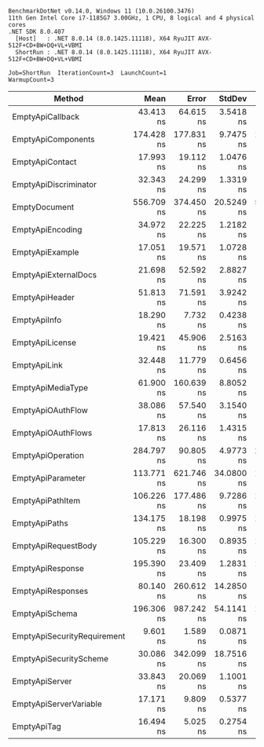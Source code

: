 ```

BenchmarkDotNet v0.14.0, Windows 11 (10.0.26100.3476)
11th Gen Intel Core i7-1185G7 3.00GHz, 1 CPU, 8 logical and 4 physical cores
.NET SDK 8.0.407
  [Host]   : .NET 8.0.14 (8.0.1425.11118), X64 RyuJIT AVX-512F+CD+BW+DQ+VL+VBMI
  ShortRun : .NET 8.0.14 (8.0.1425.11118), X64 RyuJIT AVX-512F+CD+BW+DQ+VL+VBMI

Job=ShortRun  IterationCount=3  LaunchCount=1  
WarmupCount=3  

```
| Method                      | Mean       | Error      | StdDev     | Median     | Gen0   | Gen1   | Allocated |
|---------------------------- |-----------:|-----------:|-----------:|-----------:|-------:|-------:|----------:|
| EmptyApiCallback            |  43.413 ns |  64.615 ns |  3.5418 ns |  41.429 ns | 0.0306 |      - |     192 B |
| EmptyApiComponents          | 174.428 ns | 177.831 ns |  9.7475 ns | 178.768 ns | 0.1566 | 0.0005 |     984 B |
| EmptyApiContact             |  17.993 ns |  19.112 ns |  1.0476 ns |  17.865 ns | 0.0204 |      - |     128 B |
| EmptyApiDiscriminator       |  32.343 ns |  24.299 ns |  1.3319 ns |  32.988 ns | 0.0318 |      - |     200 B |
| EmptyDocument               | 556.709 ns | 374.450 ns | 20.5249 ns | 550.393 ns | 0.2203 | 0.0010 |    1384 B |
| EmptyApiEncoding            |  34.972 ns |  22.225 ns |  1.2182 ns |  34.710 ns | 0.0344 |      - |     216 B |
| EmptyApiExample             |  17.051 ns |  19.571 ns |  1.0728 ns |  16.492 ns | 0.0217 |      - |     136 B |
| EmptyApiExternalDocs        |  21.698 ns |  52.592 ns |  2.8827 ns |  20.859 ns | 0.0191 |      - |     120 B |
| EmptyApiHeader              |  51.813 ns |  71.591 ns |  3.9242 ns |  49.602 ns | 0.0510 |      - |     320 B |
| EmptyApiInfo                |  18.290 ns |   7.732 ns |  0.4238 ns |  18.079 ns | 0.0255 |      - |     160 B |
| EmptyApiLicense             |  19.421 ns |  45.906 ns |  2.5163 ns |  20.804 ns | 0.0204 |      - |     128 B |
| EmptyApiLink                |  32.448 ns |  11.779 ns |  0.6456 ns |  32.340 ns | 0.0370 |      - |     232 B |
| EmptyApiMediaType           |  61.900 ns | 160.639 ns |  8.8052 ns |  59.521 ns | 0.0471 |      - |     296 B |
| EmptyApiOAuthFlow           |  38.086 ns |  57.540 ns |  3.1540 ns |  37.072 ns | 0.0344 |      - |     216 B |
| EmptyApiOAuthFlows          |  17.813 ns |  26.116 ns |  1.4315 ns |  17.183 ns | 0.0217 |      - |     136 B |
| EmptyApiOperation           | 284.797 ns |  90.805 ns |  4.9773 ns | 285.265 ns | 0.1007 | 0.0001 |     632 B |
| EmptyApiParameter           | 113.771 ns | 621.746 ns | 34.0800 ns | 111.246 ns | 0.0534 |      - |     336 B |
| EmptyApiPathItem            | 106.226 ns | 177.486 ns |  9.7286 ns | 102.109 ns | 0.0458 |      - |     288 B |
| EmptyApiPaths               | 134.175 ns |  18.198 ns |  0.9975 ns | 134.283 ns | 0.0393 |      - |     248 B |
| EmptyApiRequestBody         | 105.229 ns |  16.300 ns |  0.8935 ns | 105.228 ns | 0.0331 |      - |     208 B |
| EmptyApiResponse            | 195.390 ns |  23.409 ns |  1.2831 ns | 195.320 ns | 0.0598 |      - |     376 B |
| EmptyApiResponses           |  80.140 ns | 260.612 ns | 14.2850 ns |  76.470 ns | 0.0393 |      - |     248 B |
| EmptyApiSchema              | 196.306 ns | 987.242 ns | 54.1141 ns | 186.016 ns | 0.1707 | 0.0005 |    1072 B |
| EmptyApiSecurityRequirement |   9.601 ns |   1.589 ns |  0.0871 ns |   9.649 ns | 0.0166 |      - |     104 B |
| EmptyApiSecurityScheme      |  30.086 ns | 342.099 ns | 18.7516 ns |  19.844 ns | 0.0268 |      - |     168 B |
| EmptyApiServer              |  33.843 ns |  20.069 ns |  1.1001 ns |  33.641 ns | 0.0331 |      - |     208 B |
| EmptyApiServerVariable      |  17.171 ns |   9.809 ns |  0.5377 ns |  17.034 ns | 0.0204 |      - |     128 B |
| EmptyApiTag                 |  16.494 ns |   5.025 ns |  0.2754 ns |  16.402 ns | 0.0204 |      - |     128 B |
